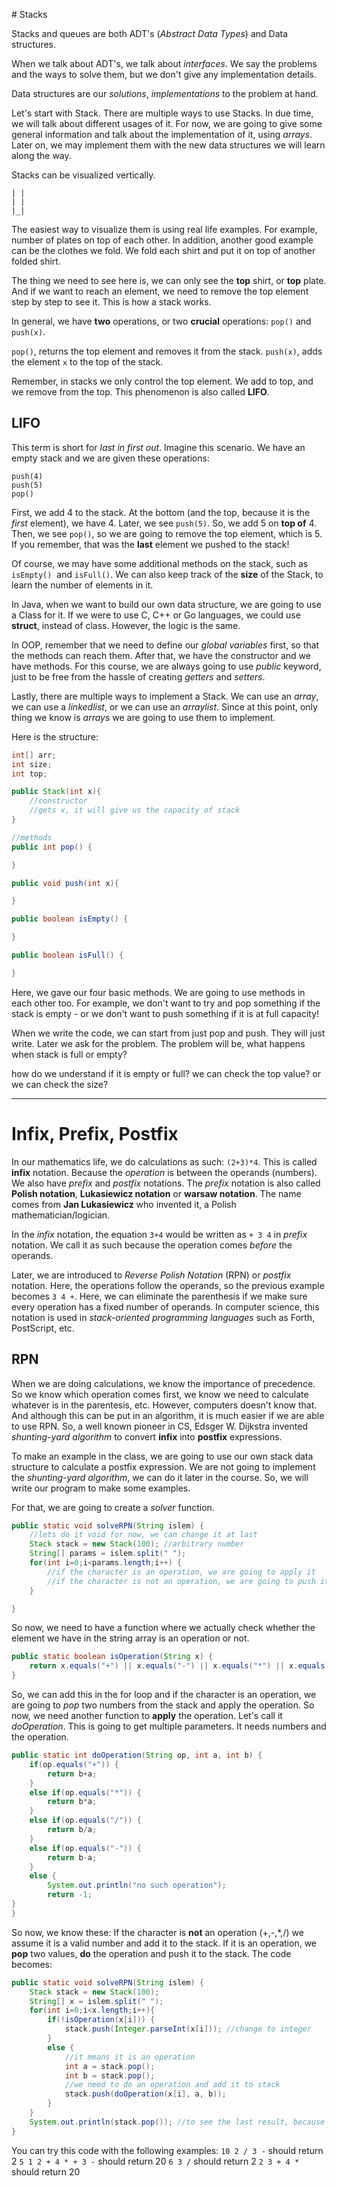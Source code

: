 # Stacks

Stacks and queues are both ADT's (*Abstract Data Types*) and Data structures.

When we talk about ADT's, we talk about *interfaces*. We say the problems and the ways to solve them, but we don't give any implementation details.

Data structures are our *solutions*, *implementations* to the problem at hand.

Let's start with Stack. There are multiple ways to use Stacks. In due time, we will talk about different usages of it. For now, we are going to give some general information and talk about the implementation of it, using *arrays*. Later on, we may implement them with the new data structures we will learn along the way.

Stacks can be visualized vertically.
```
| |
| |
|_|
```

The easiest way to visualize them is using real life examples. For example, number of plates on top of each other. In addition, another good example can be the clothes we fold. We fold each shirt and put it on top of another folded shirt. 

The thing we need to see here is, we can only see the **top** shirt, or **top** plate. And if we want to reach an element, we need to remove the top element step by step to see it. This is how a stack works.

In general, we have **two** operations, or two **crucial** operations: `pop()` and `push(x)`.

`pop()`, returns the top element and removes it  from the stack.
`push(x)`, adds the element `x` to the top of the stack.

Remember, in stacks we only control the top element. We add to top, and we remove from the top. This phenomenon is also called **LIFO**. 

## LIFO 

This term is short for *last in first out*. Imagine this scenario. We have an empty stack and we are given these operations:

```
push(4)
push(5)
pop()
```

First, we add 4 to the stack. At the bottom (and the top, because it is the *first* element), we have 4. Later, we see `push(5)`. So, we add 5 on **top of** 4. Then, we see `pop()`, so we are going to remove the top element, which is 5. If you remember, that was the **last** element we pushed to the stack!

Of course, we may have some additional methods on the stack, such as `isEmpty()`  and `isFull()`. We can also keep track of the **size** of the Stack, to learn the number of elements in it.

In Java, when we want to build our own data structure, we are going to use a Class for it. If we were to use C, C++ or Go languages, we could use **struct**, instead of class. However, the logic is the same.

In OOP, remember that we need to define our *global variables* first, so that the methods can reach them. After that, we have the constructor and we have methods. For this course, we are always going to use *public* keyword, just to be free from the hassle of creating *getters* and *setters*.

Lastly, there are multiple ways to implement a Stack. We can use an *array*, we can use a *linkedlist*, or we can use an *arraylist*. Since at this point, only thing we know is *arrays* we are going to use them to implement. 

Here is the structure:

```java
int[] arr;
int size;
int top;

public Stack(int x){
    //constructor
    //gets x, it will give us the capacity of stack
} 

//methods
public int pop() {

}

public void push(int x){

}

public boolean isEmpty() {

}

public boolean isFull() {

}
```

Here, we gave our four basic methods. We are going to use methods in each other too. For example, we don't want to try and pop something if the stack is empty - or we don't want to push something if it is at full capacity!

When we write the code, we can start from just pop and push. They will just write. Later we ask for the problem. The problem will be, what happens when stack is full or empty?

how do we understand if it is empty or full? we can check the top value? or we can check the size?

---

# Infix, Prefix, Postfix

In our mathematics life, we do calculations as such: `(2+3)*4`. This is called **infix** notation. Because the *operation* is between the operands (numbers). We also have *prefix* and *postfix* notations. The *prefix* notation is also called **Polish notation**, **Lukasiewicz notation** or **warsaw notation**. The name comes from **Jan Lukasiewicz** who invented it, a Polish mathematician/logician. 

In the *infix* notation, the equation `3+4` would be written as `+ 3 4` in *prefix* notation. We call it as such because the operation comes *before* the operands. 

Later, we are introduced to *Reverse Polish Notation* (RPN) or *postfix* notation. Here, the operations follow the operands, so the previous example becomes `3 4 +`. Here, we can eliminate the parenthesis if we make sure every operation has a fixed number of operands. In computer science, this notation is used in *stack-oriented programming languages* such as Forth, PostScript, etc. 

## RPN

When we are doing calculations, we know the importance of precedence. So we know which operation comes first, we know we need to calculate whatever is in the parentesis, etc. However, computers doesn't know that. And although this can be put in an algorithm, it is much easier if we are able to use RPN. So, a well known pioneer in CS, Edsger W. Dijkstra invented *shunting-yard algorithm* to convert **infix** into **postfix** expressions. 

To make an example in the class, we are going to use our own stack data structure to calculate a postfix expression. We are not going to implement the *shunting-yard algorithm*, we can do it later in the course. So, we will write our program to make some examples.

For that, we are going to create a *solver* function.

```java
public static void solveRPN(String islem) {
    //lets do it void for now, we can change it at last
    Stack stack = new Stack(100); //arbitrary number
    String[] params = islem.split(" ");
    for(int i=0;i<params.length;i++) {
        //if the character is an operation, we are going to apply it
        //if the character is not an operation, we are going to push it  
    }

}
```

So now, we need to have a function where we actually check whether the element we have in the string array is an operation or not.

```java
public static boolean isOperation(String x) {
    return x.equals("+") || x.equals("-") || x.equals("*") || x.equals("/");
}
```

So, we can add this in the for loop and if the character is an operation, we are going to *pop* two numbers from the stack and apply the operation. So now, we need another function to **apply** the operation. Let's call it *doOperation*. This is going to get multiple parameters. It needs numbers and the operation. 

```java
public static int doOperation(String op, int a, int b) {
    if(op.equals("+")) {
        return b+a;
    }
    else if(op.equals("*")) {
        return b*a;
    }
    else if(op.equals("/")) {
        return b/a;
    }
    else if(op.equals("-")) {
        return b-a;
    }
    else {
        System.out.println("no such operation");
        return -1;
}
}
```


So now, we know these: If the character is **not** an operation (+,-,*,/) we assume it is a valid number and add it to the stack. If it is an operation, we **pop** two values, **do** the operation and push it to the stack. The code becomes:

```java
public static void solveRPN(String islem) {
    Stack stack = new Stack(100);
    String[] x = islem.split(" ");
    for(int i=0;i<x.length;i++){
        if(!isOperation(x[i])) {
            stack.push(Integer.parseInt(x[i])); //change to integer
        }
        else {
            //it means it is an operation
            int a = stack.pop();
            int b = stack.pop();
            //we need to do an operation and add it to stack
            stack.push(doOperation(x[i], a, b));
        }
    }
    System.out.println(stack.pop()); //to see the last result, because we are returning void
}
```

You can try this code with the following examples:
`10 2 / 3 -` should return 2
`5 1 2 + 4 * + 3 -` should return 20
`6 3 /` should return 2
`2 3 + 4 *` should return 20






